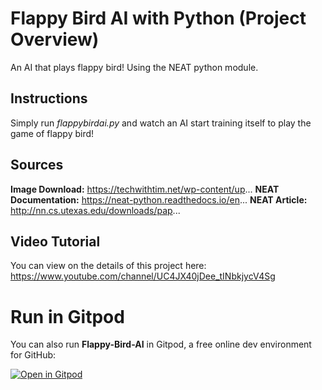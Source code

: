 # Flappy Bird AI with Python (Project Overview)

An AI that plays flappy bird! Using the NEAT python module.

## Instructions
Simply run *flappybirdai.py* and watch an AI start training itself to play the game of flappy bird!

## Sources

**Image Download:** https://techwithtim.net/wp-content/up...
**NEAT Documentation:** https://neat-python.readthedocs.io/en...
**NEAT Article:** http://nn.cs.utexas.edu/downloads/pap...

## Video Tutorial

You can view on the details of this project here: https://www.youtube.com/channel/UC4JX40jDee_tINbkjycV4Sg

# Run in Gitpod

You can also run **Flappy-Bird-AI** in Gitpod, a free online dev environment for GitHub:


[![Open in Gitpod](https://gitpod.io/button/open-in-gitpod.svg)](https://gitpod.io/#https://github.com/mz-tahmeed/Flappy-Bird-AI-/blob/main/flappybirdai.py)
